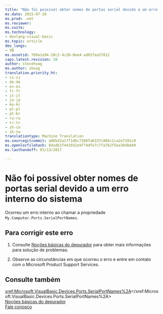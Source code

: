 ```yaml
---
title: "Não foi possível obter nomes de portas serial devido a um erro interno do sistema | Documentos do Microsoft"
ms.date: 2015-07-20
ms.prod: .net
ms.reviewer: 
ms.suite: 
ms.technology:
- devlang-visual-basic
ms.topic: article
dev_langs:
- VB
ms.assetid: 789a1e94-28c2-4c20-8ee4-ad65fea37812
caps.latest.revision: 10
author: stevehoag
ms.author: shoag
translation.priority.ht:
- cs-cz
- de-de
- es-es
- fr-fr
- it-it
- ja-jp
- ko-kr
- pl-pl
- pt-br
- ru-ru
- tr-tr
- zh-cn
- zh-tw
translationtype: Machine Translation
ms.sourcegitcommit: a06bd2a17f1d6c7308fa6337c866c1ca2e7281c0
ms.openlocfilehash: 8dadb1f441031e9f74dfe7c7fa7b2f5ea38dbd40
ms.lasthandoff: 03/13/2017

---
```

# <a name="unable-to-get-serial-port-names-because-of-an-internal-system-error"></a>Não foi possível obter nomes de portas serial devido a um erro interno do sistema
Ocorreu um erro interno ao chamar a propriedade `My.Computer.Ports.SerialPortNames`.  
  
## <a name="to-correct-this-error"></a>Para corrigir este erro  
  
1.  Consulte [Noções básicas do depurador](https://docs.microsoft.com/visualstudio/debugger/debugger-basics) para obter mais informações para solução de problemas.  
  
2.  Observe as circunstâncias em que ocorreu o erro e entre em contato com o Microsoft Product Support Services.  
  
## <a name="see-also"></a>Consulte também  
 <xref:Microsoft.VisualBasic.Devices.Ports.SerialPortNames%2A></xref:Microsoft.VisualBasic.Devices.Ports.SerialPortNames%2A>   
 [Noções básicas do depurador](https://docs.microsoft.com/visualstudio/debugger/debugger-basics)   
 [Fale conosco](https://docs.microsoft.com/visualstudio/ide/talk-to-us)
